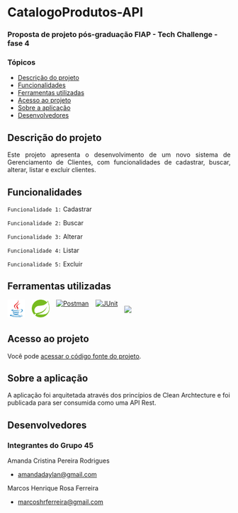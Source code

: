 # CatalogoProdutos-API

### Proposta de projeto pós-graduação FIAP - Tech Challenge - fase 4

### Tópicos

- [Descrição do projeto](#descrição-do-projeto)
- [Funcionalidades](#funcionalidades)
- [Ferramentas utilizadas](#ferramentas-utilizadas)
- [Acesso ao projeto](#acesso-ao-projeto)
- [Sobre a aplicação](#sobre-a-aplicação)
- [Desenvolvedores](#desenvolvedores)

## Descrição do projeto

<p align="justify">
Este projeto apresenta o desenvolvimento de um novo sistema de Gerenciamento de Clientes, com funcionalidades de cadastrar, buscar, alterar, listar e excluir clientes.
</p>

## Funcionalidades

`Funcionalidade 1:` Cadastrar

`Funcionalidade 2:` Buscar

`Funcionalidade 3:` Alterar

`Funcionalidade 4:` Listar

`Funcionalidade 5:` Excluir


## Ferramentas utilizadas
<div style="display: flex; gap: 15px">
<a href="https://www.java.com" target="_blank"> 
    <img src="https://raw.githubusercontent.com/devicons/devicon/master/icons/java/java-original.svg" alt="Java" width="40" height="40"/> 
</a>

<a href="https://spring.io/" target="_blank"> 
    <img src="https://raw.githubusercontent.com/devicons/devicon/master/icons/spring/spring-original.svg" alt="Spring" width="40" height="40"/> 
</a>

<a href="https://www.postman.com/" target="_blank"> 
    <img src="https://cdn.jsdelivr.net/gh/devicons/devicon@latest/icons/postman/postman-original.svg" alt="Postman" width="40" /> 
</a>

<a href="https://junit.org/junit5/" target="_blank"> 
    <img src="https://camo.githubusercontent.com/47ab606787e47aee8033b92c8f1d05c0e74b9b81904550f35a8f54e39f6c993b/68747470733a2f2f6a756e69742e6f72672f6a756e6974352f6173736574732f696d672f6a756e6974352d6c6f676f2e706e67" alt="JUnit" width="40" height="40"/> 
</a>

<a href="https://www.postgresql.org/" target="_blank"> <img src="https://cdn.jsdelivr.net/gh/devicons/devicon@latest/icons/postgresql/postgresql-plain.svg" width="40"/> </a>

</div>


## Acesso ao projeto

Você pode [acessar o código fonte do projeto](https://github.com/MarcosHRFerreira/catalogoprodutos-api.git).

## Sobre a aplicação

A aplicação foi arquitetada através dos princípios de Clean Archtecture e foi publicada para ser consumida como uma API Rest.


## Desenvolvedores

### Integrantes do Grupo 45

Amanda Cristina Pereira Rodrigues
- [amandadaylan@gmail.com ](#damandadaylan@gmail.com)

Marcos Henrique Rosa Ferreira
- [marcoshrferreira@gmail.com](#marcoshrferreira@gmail.com)
